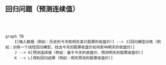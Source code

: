 ## 回归问题（预测连续值）

<br />
<br />

```mermaid{theme: 'neutral', scale: 1}
graph TB
    I[输入数据（例如：历史的今天和明天某只股票的收盘价）] --> J[回归模型训练（例如：训练一个线性回归模型，找出今天的股票收盘价如何影响明天的收盘价）]
    J --> K[预测连续值（例如：基于今天的收盘价，预测明天的股票收盘价）]
    K --> L[得到回归结果（例如：明天预测的股票收盘价）]
```


<!-- 在这一页中，我们将探索回归问题的基本概念。

与分类问题不同，回归问题的核心目标是预测一个连续的值。这意味着，我们试图预测一个实数值，如价格、得分或其他任何连续范围内的数值。而不是预测输入数据属于哪个离散的类别

让我们从上到下看这个流程图。为了方便理解，我们使用股票明天收盘价预测的例子来揭示回归问题的基本流程：

1. 输入数据：首先，我们需要收集相关的数据，例如，我们可以使用股票在历史的今天和明天的收盘价。
2. 回归模型训练：接着，我们使用这些历史数据来训练我们的线性回归模型。模型将学习今天的收盘价如何影响明天的收盘价。
3. 预测连续值：训练完成后，我们可以输入今天的股票收盘价，模型则会为我们预测明天可能的收盘价。
4. 得到回归结果：最后，模型会输出预测的收盘价，这就是我们基于今天数据预测的明天的股票收盘价。

通过这个流程，我们可以看到回归如何帮助我们基于历史数据做出有根据的预测。-->